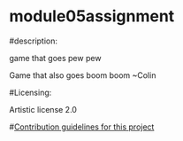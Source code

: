 # module05assignment

#description:

game that goes pew pew

Game that also goes boom boom ~Colin

#Licensing:

Artistic license 2.0


#[Contribution guidelines for this project](/CONTRIBUTING.md)
